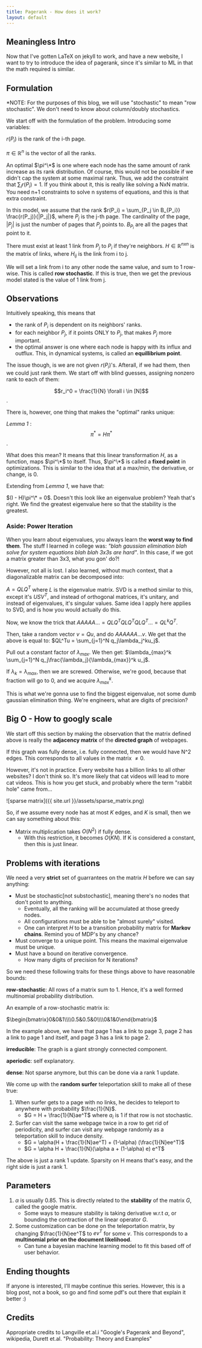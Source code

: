 ```yaml
---
title: Pagerank - How does it work?
layout: default
---
```


## Meaningless Intro

Now that I've gotten LaTeX on jekyll to work, and have a new website, I want to try to introduce the idea of pagerank, since it's similar to ML in that the math required is similar.

## Formulation

\*NOTE: For the purposes of this blog, we will use "stochastic" to mean "row stochastic". We don't need to know about column/doubly stochastics.

We start off with the formulation of the problem. Introducing some variables:

$r(P_i)$ is the rank of the i-th page. 

$\pi \in \mathbb{R}^n$ is the vector of all the ranks.

An optimal $\pi^\*$ is one where each node has the same amount of rank increase as its rank distribution. Of course, this would not be possible if we didn't cap the system at some maximal rank. Thus, we add the constraint that $\sum_i r(P_i) = 1$. If you think about it, this is really like solving a NxN matrix. You need n+1 constraints to solve n systems of equations, and this is that extra constraint.

In this model, we assume that the rank 
$r(P_i) = \sum_{P_j \in B_{P_i}} \frac{r(P_j)}{|P_j|}$, where $P_j$ is the j-th page. The cardinality of the page, $|P_j|$ is just the number of pages that $P_j$ points to. $B_{P_i}$ are all the pages that point to it.

There must exist at least 1 link from $P_j$ to $P_i$ if they're neighbors. $H \in \mathbb{R}^{nxn}$ is the matrix of links, where $H_{ij}$ is the link from i to j. 

We will set a link from i to any other node the same value, and sum to 1 row-wise. This is called **row stochastic**.  If this is true, then we get the previous model stated is the value of 1 link from j.

## Observations

Intuitively speaking, this means that 

- the rank of $P_i$ is dependent on its neighbors' ranks.
- for each neighbor $P_j$, if it points ONLY to $P_j$, that makes $P_j$ more important.
- the optimal answer is one where each node is happy with its influx and outflux. This, in dynamical systems, is called an **equillibrium point**.

The issue though, is we are not given $r(P_i)$'s. 
Afterall, if we had them, then we could just rank them.
We start off with blind guesses, assigning nonzero rank to each of them: 

$$r_i^0 = \frac{1}{N} \forall i \in [N]$$.

There is, however, one thing that makes the "optimal" ranks unique:

_Lemma 1_ : $$\pi^* = H \pi^*$$.

What does this mean? It means that this linear transformation $H$, as a function, maps $\pi^\*$ to itself. 
Thus, $\pi^\*$ is called a **fixed point** in optimizations. This is similar to the idea that at a max/min, the derivative, or change, is 0.

Extending from _Lemma 1_, we have that:

$(I - H)\pi^\* = 0$. Doesn't this look like an eigenvalue problem? Yeah that's right. We find the greatest eigenvalue here so that the stability is the greatest.

### Aside: Power Iteration

When you learn about eigenvalues, you always learn the **worst way to find them**. The stuff I learned in college was: *"blah gaussian elimination blah solve for system equations blah blah 3x3s are hard"*. In this case, if we got a matrix greater than 3x3, what you gon' do?!

However, not all is lost. I also learned, without much context, that a diagonalizable matrix can be decomposed into:

$A = QLQ^T$ where $L$ is the eigenvalue matrix. SVD is a method similar to this, except it's $USV^T$, and instead of orthogonal matrices, it's unitary, and instead of eigenvalues, it's singular values. Same idea I apply here applies to SVD, and is how you would actually do this.

Now, we know the trick that $AAAAA... = QLQ^TQLQ^TQLQ^T... = QL^kQ^T$.

Then, take a random vector $v = Qu$, and do $AAAAAA...v$. We get that the above is equal to: $QL^Tu = \sum_{j=1}^N q_j\lambda_j^ku_j$. 

Pull out a constant factor of $\lambda_{max}$. 
We then get: $\lambda_{max}^k \sum_{j=1}^N q_j\frac{\lambda_j}{\lambda_{max}}^k u_j$.

If $\lambda_k = \lambda_{max}$, then we are screwed. Otherwise, we're good, because that fraction will go to 0, and we acquire $\lambda_{max}^k$.

This is what we're gonna use to find the biggest eigenvalue, not some dumb gaussian elimination thing. We're engineers, what are digits of precision?

## Big O - How to googly scale

We start off this section by making the observation that the matrix defined above is really the **adjacency matrix** of the **directed graph** of webpages. 

If this graph was fully dense, i.e. fully connected, then we would have N^2 edges. This corresponds to all values in the matrix $\neq 0$. 

However, it's not in practice. Every website has a billion links to all other websites? I don't think so. It's more likely that cat videos will lead to more cat videos. This is how you get stuck, and probably where the term "rabbit hole" came from...

![sparse matrix]({{ site.url }}/assets/sparse_matrix.png)

So, if we assume every node has at most $K$ edges, and $K$ is small, then we can say something about this:

- Matrix multiplication takes $O(N^2)$ if fully dense.
    - With this restriction, it becomes $O(KN)$. If K is considered a constant, then this is just linear.

## Problems with iterations

We need a very **strict** set of guarrantees on the matrix $H$ before we can say anything:

- Must be stochastic[not substochastic], meaning there's no nodes that don't point to anything.
    - Eventually, all the ranking will be accumulated at those greedy nodes. 
    - All configurations must be able to be "almost surely" visited.
    - One can interpret $H$ to be a transition probability matrix for **Markov chains**. Remind you of MDP's by any chance?
- Must converge to a unique point. This means the maximal eigenvalue must be unique.
- Must have a bound on iterative convergence.
    - How many digits of precision for N iterations?

So we need these following traits for these things above to have reasonable bounds:

**row-stochastic**: All rows of a matrix sum to 1. Hence, it's a well formed multinomial probability distribution.

An example of a row-stochastic matrix is:

$\begin{bmatrix}0&0&1\\\\0.5&0.5&0\\\\0&1&0\end{bmatrix}$

In the example above, we have that page 1 has a link to page 3, page 2 has a link to page 1 and itself, and page 3 has a link to page 2.

**irreducible**: The graph is a giant strongly connected component. 

**aperiodic**: self explanatory.

**dense**: Not sparse anymore, but this can be done via a rank 1 update.
 
We come up with the **random surfer** teleportation skill to make all of these true:

1. When surfer gets to a page with no links, he decides to teleport to anywhere with probability $\frac{1}{N}$. 
    - $G = H + \frac{1}{N}ae^T$ where $a_i$ is 1 if that row is not stochastic.
2. Surfer can visit the same webpage twice in a row to get rid of periodicity, and surfer can visit any webpage randomly as a teleportation skill to induce density. 
    - $G = \alpha(H + \frac{1}{N}ae^T) + (1-\alpha) (\frac{1}{N}ee^T)$
    - $G = \alpha H + \frac{1}{N}(\alpha a + (1-\alpha) e) e^T$

The above is just a rank 1 update. Sparsity on H means that's easy, and the right side is just a rank 1.

## Parameters

1. $\alpha$ is usually 0.85. This is directly related to the **stability** of the matrix $G$, called the google matrix.
    - Some ways to measure stability is taking derivative w.r.t $\alpha$, or bounding the contraction of the linear operator $G$. 
2. Some customization can be done on the teleportation matrix, by changing $\frac{1}{N}ee^T$ to $ev^T$ for some $v$. This corresponds to a **multinomial prior on the document likelihood**.
    - Can tune a bayesian machine learning model to fit this based off of user behavior.

## Ending thoughts

If anyone is interested, I'll maybe continue this series. However, this is a blog post, not a book, so go and find some pdf's out there that explain it better :)

## Credits

Appropriate credits to Langville et.al.i "Google's Pagerank and Beyond", wikipedia, Durett et.al. "Probability: Theory and Examples"
